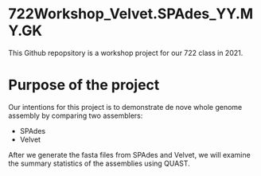 # 722Workshop_Velvet.SPAdes_YY.MY.GK

This Github repopsitory is a workshop project for our 722 class in 2021.

# Purpose of the project
Our intentions for this project is to demonstrate de nove whole genome assembly by comparing two assemblers:
- SPAdes
- Velvet

After we generate the fasta files from SPAdes and Velvet, we will examine the summary statistics of the assemblies using QUAST.

